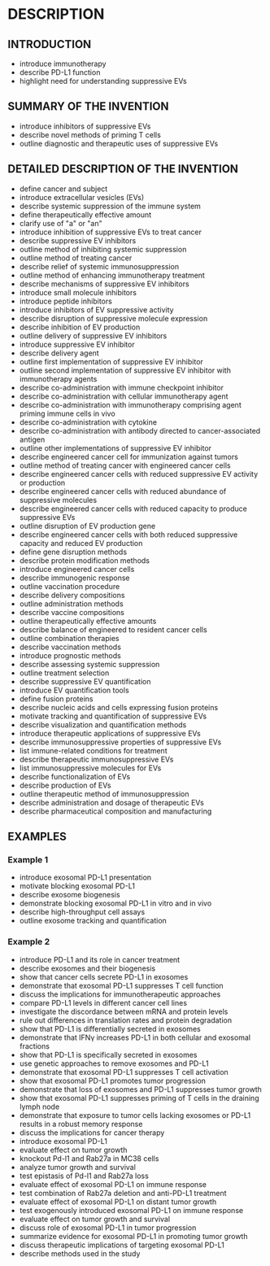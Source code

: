 # DESCRIPTION

## INTRODUCTION

- introduce immunotherapy
- describe PD-L1 function
- highlight need for understanding suppressive EVs

## SUMMARY OF THE INVENTION

- introduce inhibitors of suppressive EVs
- describe novel methods of priming T cells
- outline diagnostic and therapeutic uses of suppressive EVs

## DETAILED DESCRIPTION OF THE INVENTION

- define cancer and subject
- introduce extracellular vesicles (EVs)
- describe systemic suppression of the immune system
- define therapeutically effective amount
- clarify use of "a" or "an"
- introduce inhibition of suppressive EVs to treat cancer
- describe suppressive EV inhibitors
- outline method of inhibiting systemic suppression
- outline method of treating cancer
- describe relief of systemic immunosuppression
- outline method of enhancing immunotherapy treatment
- describe mechanisms of suppressive EV inhibitors
- introduce small molecule inhibitors
- introduce peptide inhibitors
- introduce inhibitors of EV suppressive activity
- describe disruption of suppressive molecule expression
- describe inhibition of EV production
- outline delivery of suppressive EV inhibitors
- introduce suppressive EV inhibitor
- describe delivery agent
- outline first implementation of suppressive EV inhibitor
- outline second implementation of suppressive EV inhibitor with immunotherapy agents
- describe co-administration with immune checkpoint inhibitor
- describe co-administration with cellular immunotherapy agent
- describe co-administration with immunotherapy comprising agent priming immune cells in vivo
- describe co-administration with cytokine
- describe co-administration with antibody directed to cancer-associated antigen
- outline other implementations of suppressive EV inhibitor
- describe engineered cancer cell for immunization against tumors
- outline method of treating cancer with engineered cancer cells
- describe engineered cancer cells with reduced suppressive EV activity or production
- describe engineered cancer cells with reduced abundance of suppressive molecules
- describe engineered cancer cells with reduced capacity to produce suppressive EVs
- outline disruption of EV production gene
- describe engineered cancer cells with both reduced suppressive capacity and reduced EV production
- define gene disruption methods
- describe protein modification methods
- introduce engineered cancer cells
- describe immunogenic response
- outline vaccination procedure
- describe delivery compositions
- outline administration methods
- describe vaccine compositions
- outline therapeutically effective amounts
- describe balance of engineered to resident cancer cells
- outline combination therapies
- describe vaccination methods
- introduce prognostic methods
- describe assessing systemic suppression
- outline treatment selection
- describe suppressive EV quantification
- introduce EV quantification tools
- define fusion proteins
- describe nucleic acids and cells expressing fusion proteins
- motivate tracking and quantification of suppressive EVs
- describe visualization and quantification methods
- introduce therapeutic applications of suppressive EVs
- describe immunosuppressive properties of suppressive EVs
- list immune-related conditions for treatment
- describe therapeutic immunosuppressive EVs
- list immunosuppressive molecules for EVs
- describe functionalization of EVs
- describe production of EVs
- outline therapeutic method of immunosuppression
- describe administration and dosage of therapeutic EVs
- describe pharmaceutical composition and manufacturing

## EXAMPLES

### Example 1

- introduce exosomal PD-L1 presentation
- motivate blocking exosomal PD-L1
- describe exosome biogenesis
- demonstrate blocking exosomal PD-L1 in vitro and in vivo
- describe high-throughput cell assays
- outline exosome tracking and quantification

### Example 2

- introduce PD-L1 and its role in cancer treatment
- describe exosomes and their biogenesis
- show that cancer cells secrete PD-L1 in exosomes
- demonstrate that exosomal PD-L1 suppresses T cell function
- discuss the implications for immunotherapeutic approaches
- compare PD-L1 levels in different cancer cell lines
- investigate the discordance between mRNA and protein levels
- rule out differences in translation rates and protein degradation
- show that PD-L1 is differentially secreted in exosomes
- demonstrate that IFNγ increases PD-L1 in both cellular and exosomal fractions
- show that PD-L1 is specifically secreted in exosomes
- use genetic approaches to remove exosomes and PD-L1
- demonstrate that exosomal PD-L1 suppresses T cell activation
- show that exosomal PD-L1 promotes tumor progression
- demonstrate that loss of exosomes and PD-L1 suppresses tumor growth
- show that exosomal PD-L1 suppresses priming of T cells in the draining lymph node
- demonstrate that exposure to tumor cells lacking exosomes or PD-L1 results in a robust memory response
- discuss the implications for cancer therapy
- introduce exosomal PD-L1
- evaluate effect on tumor growth
- knockout Pd-l1 and Rab27a in MC38 cells
- analyze tumor growth and survival
- test epistasis of Pd-l1 and Rab27a loss
- evaluate effect of exosomal PD-L1 on immune response
- test combination of Rab27a deletion and anti-PD-L1 treatment
- evaluate effect of exosomal PD-L1 on distant tumor growth
- test exogenously introduced exosomal PD-L1 on immune response
- evaluate effect on tumor growth and survival
- discuss role of exosomal PD-L1 in tumor progression
- summarize evidence for exosomal PD-L1 in promoting tumor growth
- discuss therapeutic implications of targeting exosomal PD-L1
- describe methods used in the study

